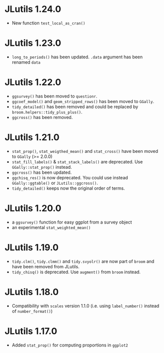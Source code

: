 # JLutils 1.24.0

* New function `test_local_as_cran()`

# JLutils 1.23.0

* `long_to_periods()` has been updated. `.data` argument has been renamed `data`

# JLutils 1.22.0

* `ggsurvey()` has been moved to `questionr`.
* `ggcoef_model()` and `geom_stripped_rows()` has been moved to `GGally`.
* `tidy_detailed()` has been removed and could be replaced by `broom.helpers::tidy_plus_plus()`.
* `ggcross()` has been removed.

# JLutils 1.21.0

* `stat_prop()`, `stat_weigthed_mean()` and `stat_cross()` have
  been moved to `GGally` (>= 2.0.0)
* `stat_fill_labels()` & `stat_stack_labels()` are deprecated.
  Use `GGally::stat_prop()` instead.
* `ggcross()` has been updated.
* `ggchisq_res()` is now deprecated. You could use instead `GGally::ggtable()` or `JLutils::ggcross()`.
* `tidy_detailed()` keeps now the original order of terms.

# JLutils 1.20.0

* a `ggsurvey()` function for easy ggplot from a survey object
* an experimental `stat_weighted_mean()`

# JLutils 1.19.0

* `tidy.clm()`, `tidy.clmm()` and `tidy.svyolr()` are now part of `broom` and have
  been removed from JLutils.
* `tidy_chisq()` is deprecated. Use `augment()` from `broom` instead.

# JLutils 1.18.0

* Compatibility with `scales` version 1.1.0 (i.e. using `label_number()` instead of `number_format()`)

# JLutils 1.17.0

* Added `stat_prop()`  for computing proportions in `ggplot2`
